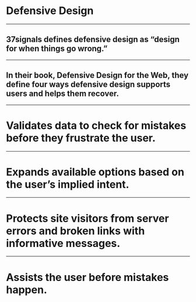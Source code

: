 # **Defensive Design**

---

## 37signals defines defensive design as “design for when things go wrong.”

---

## In their book, Defensive Design for the Web, they define four ways defensive design supports users and helps them recover.

---

# **Validates** data to check for mistakes before they frustrate the user.

---

# **Expands** available options based on the user’s implied intent.

---


# **Protects** site visitors from server errors and broken links with informative messages.

---

# **Assists** the user before mistakes happen.
